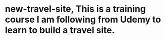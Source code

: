# new-travel-site, This is a training course I am following from Udemy to learn to build a travel site.
